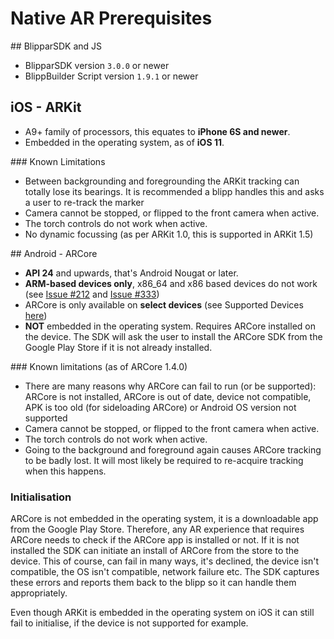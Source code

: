 # Native AR Prerequisites

## BlipparSDK and JS

* BlipparSDK version `3.0.0` or newer
* BlippBuilder Script version `1.9.1` or newer

## iOS - ARKit

* A9+ family of processors, this equates to **iPhone 6S and newer**.
* Embedded in the operating system, as of **iOS 11**.

### Known Limitations

* Between backgrounding and foregrounding the ARKit tracking can totally lose its bearings. It is recommended a blipp handles this and asks a user to re-track the marker
* Camera cannot be stopped, or flipped to the front camera when active.
* The torch controls do not work when active.
* No dynamic focussing (as per ARKit 1.0, this is supported in ARKit 1.5)

## Android - ARCore

* **API 24** and upwards, that's Android Nougat or later.
* **ARM-based devices only**, x86_64 and x86 based devices do not work (see [Issue #212](https://github.com/google-ar/arcore-android-sdk/issues/212) and [Issue #333](https://github.com/google-ar/arcore-android-sdk/issues/333))
* ARCore is only available on **select devices** (see Supported Devices [here](https://developers.google.com/ar/discover/supported-devices))
* **NOT** embedded in the operating system. Requires ARCore installed on the device. The SDK will ask the user to install the ARCore SDK from the Google Play Store if it is not already installed.

### Known limitations (as of ARCore 1.4.0)

* There are many reasons why ARCore can fail to run (or be supported): ARCore is not installed, ARCore is out of date, device not compatible, APK is too old (for sideloading ARCore) or Android OS version not supported
* Camera cannot be stopped, or flipped to the front camera when active.
* The torch controls do not work when active.
* Going to the background and foreground again causes ARCore tracking to be badly lost. It will most likely be required to re-acquire tracking when this happens.

### Initialisation

ARCore is not embedded in the operating system, it is a downloadable app from the Google Play Store. Therefore, any AR experience that requires ARCore needs to check if the ARCore app is installed or not. If it is not installed the SDK can initiate an install of ARCore from the store to the device. This of course, can fail in many ways, it's declined, the device isn't compatible, the OS isn't compatible, network failure etc. The SDK captures these errors and reports them back to the blipp so it can handle them appropriately.

Even though ARKit is embedded in the operating system on iOS it can still fail to initialise, if the device is not supported for example.